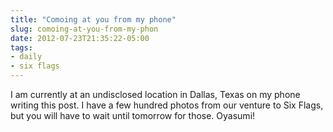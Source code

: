 ```yaml
---
title: "Comoing at you from my phone"
slug: comoing-at-you-from-my-phon
date: 2012-07-23T21:35:22-05:00
tags:
- daily
- six flags
---
```

I am currently at an undisclosed location in Dallas, Texas on my phone writing this post. I have a few hundred photos from our venture to Six Flags, but you will have to wait until tomorrow for those. Oyasumi!
